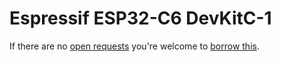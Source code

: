 # Espressif ESP32-C6 DevKitC-1
If there are no [open requests](../../../../issues?q=is%3Aissue+is%3Aopen+%22Espressif+ESP32-C6+DevKitC-1%22+in%3Atitle) you're welcome to [borrow this](../../../../issues/new?title=Borrow+request+for+Espressif+ESP32-C6+DevKitC-1&body=1+piece+of+%5Bthis%5D%28..%2Fblob%2Fmain%2F.%2FHardware%2FMicrocontrollers%2FEspressif_ESP32-C6_DevKitC-1.md%29+for+~2+weeks.).